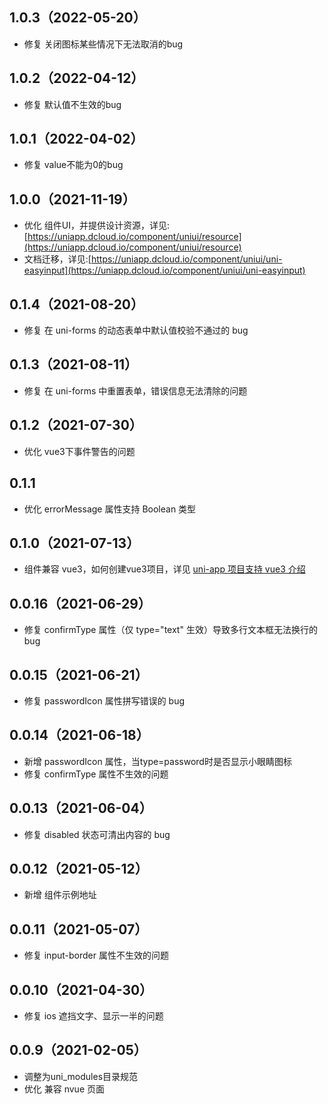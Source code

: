 ## 1.0.3（2022-05-20）
- 修复 关闭图标某些情况下无法取消的bug
## 1.0.2（2022-04-12）
- 修复 默认值不生效的bug
## 1.0.1（2022-04-02）
- 修复 value不能为0的bug
## 1.0.0（2021-11-19）
- 优化 组件UI，并提供设计资源，详见:[https://uniapp.dcloud.io/component/uniui/resource](https://uniapp.dcloud.io/component/uniui/resource)
- 文档迁移，详见:[https://uniapp.dcloud.io/component/uniui/uni-easyinput](https://uniapp.dcloud.io/component/uniui/uni-easyinput)
## 0.1.4（2021-08-20）
- 修复 在 uni-forms 的动态表单中默认值校验不通过的 bug
## 0.1.3（2021-08-11）
- 修复 在 uni-forms 中重置表单，错误信息无法清除的问题
## 0.1.2（2021-07-30）
- 优化 vue3下事件警告的问题
## 0.1.1
- 优化 errorMessage 属性支持 Boolean 类型
## 0.1.0（2021-07-13）
- 组件兼容 vue3，如何创建vue3项目，详见 [uni-app 项目支持 vue3 介绍](https://ask.dcloud.net.cn/article/37834)
## 0.0.16（2021-06-29）
- 修复 confirmType 属性（仅 type="text" 生效）导致多行文本框无法换行的 bug
## 0.0.15（2021-06-21）
- 修复 passwordIcon 属性拼写错误的 bug
## 0.0.14（2021-06-18）
- 新增 passwordIcon 属性，当type=password时是否显示小眼睛图标
- 修复 confirmType 属性不生效的问题
## 0.0.13（2021-06-04）
- 修复 disabled 状态可清出内容的 bug
## 0.0.12（2021-05-12）
- 新增 组件示例地址
## 0.0.11（2021-05-07）
- 修复 input-border 属性不生效的问题
## 0.0.10（2021-04-30）
- 修复 ios 遮挡文字、显示一半的问题
## 0.0.9（2021-02-05）
- 调整为uni_modules目录规范
- 优化 兼容 nvue 页面
